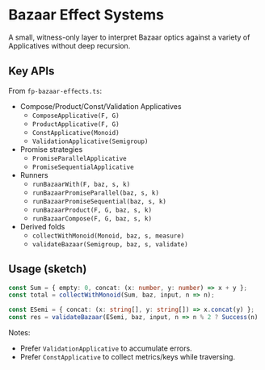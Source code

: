 # Bazaar Effect Systems

A small, witness-only layer to interpret Bazaar optics against a variety of Applicatives without deep recursion.

## Key APIs

From `fp-bazaar-effects.ts`:

- Compose/Product/Const/Validation Applicatives
  - `ComposeApplicative(F, G)`
  - `ProductApplicative(F, G)`
  - `ConstApplicative(Monoid)`
  - `ValidationApplicative(Semigroup)`
- Promise strategies
  - `PromiseParallelApplicative`
  - `PromiseSequentialApplicative`
- Runners
  - `runBazaarWith(F, baz, s, k)`
  - `runBazaarPromiseParallel(baz, s, k)`
  - `runBazaarPromiseSequential(baz, s, k)`
  - `runBazaarProduct(F, G, baz, s, k)`
  - `runBazaarCompose(F, G, baz, s, k)`
- Derived folds
  - `collectWithMonoid(Monoid, baz, s, measure)`
  - `validateBazaar(Semigroup, baz, s, validate)`

## Usage (sketch)

```ts
const Sum = { empty: 0, concat: (x: number, y: number) => x + y };
const total = collectWithMonoid(Sum, baz, input, n => n);

const ESemi = { concat: (x: string[], y: string[]) => x.concat(y) };
const res = validateBazaar(ESemi, baz, input, n => n % 2 ? Success(n) : Failure([`bad:${n}`]));
```

Notes:
- Prefer `ValidationApplicative` to accumulate errors.
- Prefer `ConstApplicative` to collect metrics/keys while traversing.


